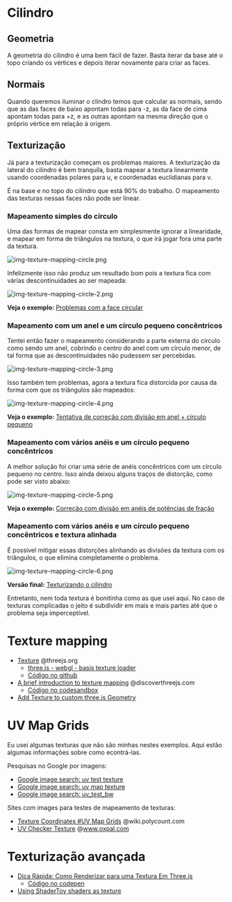# Cilindro

## Geometria

A geometria do cilindro é uma bem fácil de fazer.
Basta iterar da base até o topo criando os vértices e depois iterar novamente para criar as faces.

## Normais

Quando queremos iluminar o clindro temos que calcular as normais,
sendo que as das faces de baixo apontam todas para -z,
as da face de cima apontam todas para +z,
e as outras apontam na mesma direção que o próprio vértice em relação à origem.

## Texturização

Já para a texturização começam os problemas maiores.
A texturização da lateral do cilindro é bem tranquila,
basta mapear a textura linearmente usando coordenadas polares para u,
e coordenadas euclidianas para v.

É na base e no topo do cilindro que está 90% do trabalho.
O mapeamento das texturas nessas faces não pode ser linear.

### Mapeamento simples do círculo

Uma das formas de mapear consta em simplesmente ignorar a linearidade,
e mapear em forma de triângulos na textura, o que irá jogar fora uma parte
da textura.

![img-texture-mapping-circle.png](img-texture-mapping-circle.png)

Infelizmente isso não produz um resultado bom pois a textura fica
com várias descontinuidades ao ser mapeada:

![img-texture-mapping-circle-2.png](img-texture-mapping-circle-2.png)

**Veja o exemplo:** [Problemas com a face circular](9a-texture-wrong)

### Mapeamento com um anel e um círculo pequeno concêntricos

Tentei então fazer o mapeamento considerando a parte externa do círculo
como sendo um anel, cobrindo o centro do anel com um círculo menor,
de tal forma que as descontinuidades não pudessem ser percebidas.

![img-texture-mapping-circle-3.png](img-texture-mapping-circle-3.png)

Isso também tem problemas, agora a textura fica distorcida por causa
da forma com que os triângulos são mapeados:

![img-texture-mapping-circle-4.png](img-texture-mapping-circle-4.png)

**Veja o exemplo:** [Tentativa de correção com divisão em anel + círculo pequeno](9b-texture-wrong-2)

### Mapeamento com vários anéis e um círculo pequeno concêntricos

A melhor solução foi criar uma série de anéis concêntricos com um círculo
pequeno no centro. Isso ainda deixou alguns traços de distorção, como pode ser visto abaixo:

![img-texture-mapping-circle-5.png](img-texture-mapping-circle-5.jpg)

**Veja o exemplo:** [Correção com divisão em anéis de potências de fração](9c-texture)

### Mapeamento com vários anéis e um círculo pequeno concêntricos e textura alinhada

É possível mitigar essas distorções alinhando as divisões da textura com
os triângulos, o que elimina completamente o problema.

![img-texture-mapping-circle-6.png](img-texture-mapping-circle-6.png)

**Versão final:** [Texturizando o cilindro](9-cylider-texture)

Entretanto, nem toda textura é bonitinha como as que usei aqui.
No caso de texturas complicadas o jeito é subdividir em mais
e mais partes até que o problema seja imperceptível.

# Texture mapping

- [Texture](https://threejs.org/docs/#api/en/textures/Texture.repeat) @threejs.org
    - [three.js - webgl - basis texture loader](https://threejs.org/examples/#webgl_loader_texture_basis)
    - [Código no github](https://github.com/mrdoob/three.js/blob/master/examples/webgl_loader_texture_basis.html)
- [A brief introduction to texture mapping](https://discoverthreejs.com/book/1-first-steps/4-textures-intro/) @discoverthreejs.com
    - [Código no codesandbox](https://codesandbox.io/s/github/looeee/discoverthree.com-examples/tree/master/1-first-steps/4-textures-intro?from-embed)
- [Add Texture to custom three.js Geometry](https://stackoverflow.com/questions/55461909/add-texture-to-custom-three-js-geometry)

# UV Map Grids

Eu usei algumas texturas que não são minhas nestes exemplos.
Aqui estão algumas informações sobre como econtrá-las.

Pesquisas no Google por imagens:

- [Google image search: uv test texture](https://www.google.com/search?tbm=isch&q=uv+test+texture)
- [Google image search: uv map texture](https://www.google.com/search?tbm=isch&q=uv+map+texture)
- [Google image search: uv_test_bw](https://www.google.com/search?tbm=isch&q=uv_test_bw)

Sites com images para testes de mapeamento de texturas:

- [Texture Coordinates #UV Map Grids](http://wiki.polycount.com/wiki/Texture_Coordinates#UV_Map_Grids) @wiki.polycount.com
- [UV Checker Texture](https://www.oxpal.com/uv-checker-texture.html) @www.oxpal.com

# Texturização avançada

- [Dica Rápida: Como Renderizar para uma Textura Em Three.js](https://gamedevelopment.tutsplus.com/pt/tutorials/quick-tip-how-to-render-to-a-texture-in-threejs--cms-25686)
    - [Código no codepen](https://codepen.io/tutsplus/pen/eJGzzK)
- [Using ShaderToy shaders as texture](https://threejsfundamentals.org/threejs/lessons/threejs-shadertoy.html)

